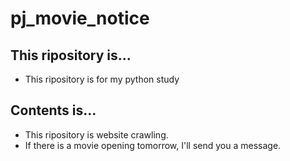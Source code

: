 # pj_movie_notice


## This ripository is...
 - This ripository is for my python study
 

## Contents is...
 - This ripository is website crawling.
 - If there is a movie opening tomorrow, I'll send you a message.
